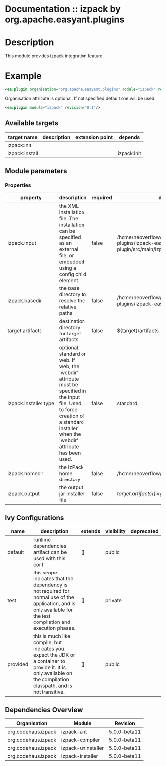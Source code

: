 # Documentation :: izpack by org.apache.easyant.plugins

# Description

This module provides izpack integration feature.
	
# Example

```xml
<ea:plugin organisation="org.apache.easyant.plugins" module="izpack" revision="0.1"/>
```
Organisation attribute is optional. If not specified default one will be used.

```xml
<ea:plugin module="izpack" revision="0.1"/>
```

## Available targets

|target name|description|extension point|depends|
|-----------|-----------|---------------|-------|
|izpack:init||||
|izpack:install|||izpack:init|

## Module parameters

### Properties

|property|description|required|default value|
|--------|-----------|--------|-------------|
|izpack.input|the XML installation file. The installation can be specified as an external file, or embedded using a config child element.|false|/home/neoverflow/projects/easyant/community-plugins/izpack-easyant-plugin/src/main/izpack/install.xml|
|izpack.basedir|the base directory to resolve the relative paths|false|/home/neoverflow/projects/easyant/community-plugins/izpack-easyant-plugin/src/main/izpack|
|target.artifacts|destination directory for target artifacts|false|${target}/artifacts|
|izpack.installer.type|optional. standard or web. If web, the 'webdir' attribute must be specified in the input file. Used to force creation of a standard installer when the 'webdir' attribute has been used.|false|standard|
|izpack.homedir|the IzPack home directory|false|/home/neoverflow/.izpack|
|izpack.output|the output jar installer file|false|${target.artifacts}/${ivy.module}-install.jar|

## Ivy Configurations

|name|description|extends|visibility|deprecated|
|----|-----------|-------|----------|----------|
|default|runtime dependencies artifact can be used with this conf|[]|public||
|test|this scope indicates that the dependency is not required for normal use of the application, and is only available for the test compilation and execution phases.|[]|private||
|provided|this is much like compile, but indicates you expect the JDK or a container to provide it. It is only available on the compilation classpath, and is not transitive.|[]|public||

## Dependencies Overview

|Organisation|Module|Revision|
|------------|------|--------|
|org.codehaus.izpack|izpack-ant|5.0.0-beta11|
|org.codehaus.izpack|izpack-compiler|5.0.0-beta11|
|org.codehaus.izpack|izpack-uninstaller|5.0.0-beta11|
|org.codehaus.izpack|izpack-installer|5.0.0-beta11|

